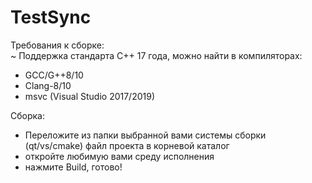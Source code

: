 # TestSync

Требования к сборке: <br>
~ Поддержка стандарта С++ 17 года, можно найти в компиляторах:

- GCC/G++8/10
- Clang-8/10
- msvc (Visual Studio 2017/2019)

Сборка:

- Переложите из папки выбранной вами системы сборки (qt/vs/cmake) файл проекта в корневой каталог
- откройте любимую вами среду исполнения
- нажмите Build, готово!
